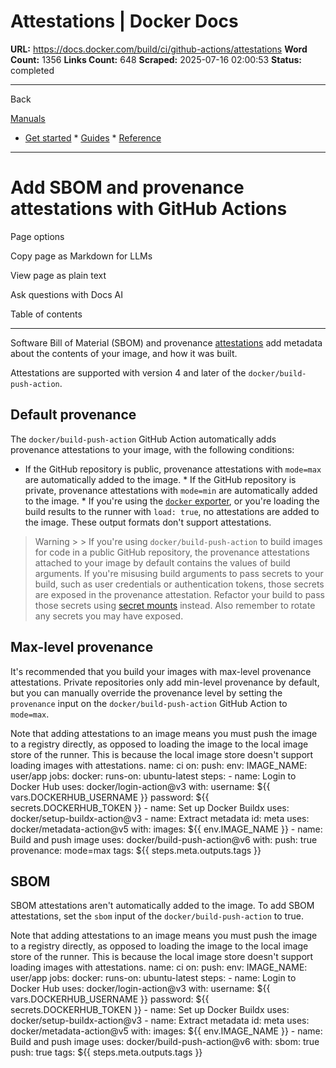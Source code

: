 # Attestations | Docker Docs

**URL:** https://docs.docker.com/build/ci/github-actions/attestations
**Word Count:** 1356
**Links Count:** 648
**Scraped:** 2025-07-16 02:00:53
**Status:** completed

---

Back

[Manuals](https://docs.docker.com/manuals/)

  * [Get started](https://docs.docker.com/get-started/)   * [Guides](https://docs.docker.com/guides/)   * [Reference](https://docs.docker.com/reference/)

* * *

# Add SBOM and provenance attestations with GitHub Actions

Page options

Copy page as Markdown for LLMs

View page as plain text

Ask questions with Docs AI

Table of contents

* * *

Software Bill of Material \(SBOM\) and provenance [attestations](https://docs.docker.com/build/metadata/attestations/) add metadata about the contents of your image, and how it was built.

Attestations are supported with version 4 and later of the `docker/build-push-action`.

## Default provenance

The `docker/build-push-action` GitHub Action automatically adds provenance attestations to your image, with the following conditions:

  * If the GitHub repository is public, provenance attestations with `mode=max` are automatically added to the image.   * If the GitHub repository is private, provenance attestations with `mode=min` are automatically added to the image.   * If you're using the [`docker` exporter](https://docs.docker.com/build/exporters/oci-docker/), or you're loading the build results to the runner with `load: true`, no attestations are added to the image. These output formats don't support attestations.

> Warning >  > If you're using `docker/build-push-action` to build images for code in a public GitHub repository, the provenance attestations attached to your image by default contains the values of build arguments. If you're misusing build arguments to pass secrets to your build, such as user credentials or authentication tokens, those secrets are exposed in the provenance attestation. Refactor your build to pass those secrets using [secret mounts](https://docs.docker.com/reference/cli/docker/buildx/build/#secret) instead. Also remember to rotate any secrets you may have exposed.

## Max-level provenance

It's recommended that you build your images with max-level provenance attestations. Private repositories only add min-level provenance by default, but you can manually override the provenance level by setting the `provenance` input on the `docker/build-push-action` GitHub Action to `mode=max`.

Note that adding attestations to an image means you must push the image to a registry directly, as opposed to loading the image to the local image store of the runner. This is because the local image store doesn't support loading images with attestations.               name: ci          on:       push:          env:       IMAGE_NAME: user/app          jobs:       docker:         runs-on: ubuntu-latest         steps:           - name: Login to Docker Hub             uses: docker/login-action@v3             with:               username: ${{ vars.DOCKERHUB_USERNAME }}               password: ${{ secrets.DOCKERHUB_TOKEN }}                      - name: Set up Docker Buildx             uses: docker/setup-buildx-action@v3                - name: Extract metadata             id: meta             uses: docker/metadata-action@v5             with:               images: ${{ env.IMAGE_NAME }}                - name: Build and push image             uses: docker/build-push-action@v6             with:               push: true               provenance: mode=max               tags: ${{ steps.meta.outputs.tags }}

## SBOM

SBOM attestations aren't automatically added to the image. To add SBOM attestations, set the `sbom` input of the `docker/build-push-action` to true.

Note that adding attestations to an image means you must push the image to a registry directly, as opposed to loading the image to the local image store of the runner. This is because the local image store doesn't support loading images with attestations.               name: ci          on:       push:          env:       IMAGE_NAME: user/app          jobs:       docker:         runs-on: ubuntu-latest         steps:           - name: Login to Docker Hub             uses: docker/login-action@v3             with:               username: ${{ vars.DOCKERHUB_USERNAME }}               password: ${{ secrets.DOCKERHUB_TOKEN }}                - name: Set up Docker Buildx             uses: docker/setup-buildx-action@v3                - name: Extract metadata             id: meta             uses: docker/metadata-action@v5             with:               images: ${{ env.IMAGE_NAME }}                - name: Build and push image             uses: docker/build-push-action@v6             with:               sbom: true               push: true               tags: ${{ steps.meta.outputs.tags }}